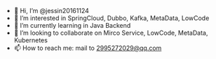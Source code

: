 - 👋 Hi, I’m @jessin20161124
- 👀 I’m interested in SpringCloud, Dubbo, Kafka, MetaData, LowCode
- 🌱 I’m currently learning in Java Backend
- 💞️ I’m looking to collaborate on Mirco Service, LowCode, MetaData, Kubernetes
- 📫 How to reach me: mail to 2995272029@qq.com 

<!---
jessin20161124/jessin20161124 is a ✨ special ✨ repository because its `README.md` (this file) appears on your GitHub profile.
You can click the Preview link to take a look at your changes.
--->
